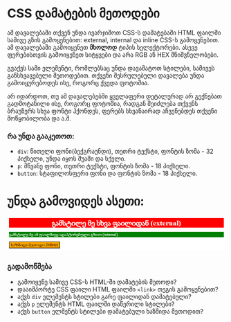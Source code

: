 # CSS დამატების მეთოდები

ამ დავალებაში თქვენ უნდა ივარჯიშოთ CSS-ს დამატებაში HTML ფაილში სამივე გზის გამოყენებით: external, internal და inline CSS-ს გამოყენებით. ამ დავალებაში გამოიყენეთ **მხოლოდ** ტიპის სელექტორები. ასევე ფერებისთვის გამოიყენეთ სიტყვები და არა RGB ან HEX მნიშვნელობები.

გვაქვს სამი ელემენტი, რომლებსაც უნდა დავამატოთ სტილები, სამივეს განსხვავებული მეთოდებით. თქვენი შესრულებული დავალება უნდა გამოიყურებოდეს ისე, როგორც ქვედა ფოტოშია. 

არ იდარდოთ, თუ ამ დავალებებში ყველაფერი დეტალურად არ გექნებათ გადმოტანილი ისე, როგორც ფოტოშია, რადგან შეიძლება თქვენს ბრაუზერს სხვა ფონტი ჰქონდეს, ფერებს სხვანაირად აჩვენებდეს თქვენი მოწყობილობა და ა.შ.



### რა უნდა გააკეთოთ:

- `div`: წითელი ფონი(ბექგრაუნდი), თეთრი ტექსტი, ფონტის ზომა - 32 პიქსელი, უნდა იყოს შუაში და სქელი.
- `p`: მწვანე ფონი, თეთრი ტექსტი, ფონტის ზომა - 18 პიქსელი.
- `button`: სტაფილოსფერი ფონი და ფონტის ზომა - 18 პიქსელი.

# უნდა გამოვიდეს ასეთი:

![dasrulebuli](https://raw.githubusercontent.com/XazyProject/css-davalebebi/main/fundamentalebi/01-css-metodebi/dasrulebuli.png?token=GHSAT0AAAAAACMIWC6DKEHVBWJSY64VKKE4ZM4LGNQ)

### გადამოწმება

- გამოიყენე სამივე CSS-ს HTML-ში დამატების მეთოდი?
- დააიმპორტე CSS ფაილი HTML ფაილში `<link>` თეგის გამოყენებით?
- აქვს `div` ელემენტს სტილები გარე ფაილიდან დამატებული?
- აქვს `p` ელემენტს HTML ფაილში დაწერილი სტილები?
- აქვს `button` ელმენტს სტილები დამატებული ხაზშიდა მეთოდით?
